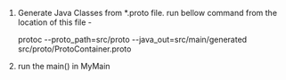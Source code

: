 1. Generate Java Classes from *.proto file.
    run bellow command from the location of this file - 
    
    
    protoc --proto_path=src/proto --java_out=src/main/generated src/proto/ProtoContainer.proto
    
 2. run the main() in MyMain